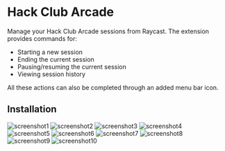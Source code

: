 # Hack Club Arcade

Manage your Hack Club Arcade sessions from Raycast. The extension provides commands for:

- Starting a new session
- Ending the current session
- Pausing/resuming the current session
- Viewing session history

All these actions can also be completed through an added menu bar icon.

## Installation
![screenshot1](https://github.com/user-attachments/assets/9102d3c4-5136-4870-8238-3549bb10702a)
![screenshot2](https://github.com/user-attachments/assets/ccaab431-a67a-4161-b392-9b78628f52b0)
![screenshot3](https://github.com/user-attachments/assets/8ba78c3a-f33a-4a88-9f47-7d26ab96c30b)
![screenshot4](https://github.com/user-attachments/assets/30e443a7-d62c-485d-9f14-549b781c2a00)
![screenshot5](https://github.com/user-attachments/assets/c2f6f1cf-e031-43b7-950c-b1ef0cb1a77f)
![screenshot6](https://github.com/user-attachments/assets/7577f7f4-9c9b-44ea-a021-aeaa7e62415e)
![screenshot7](https://github.com/user-attachments/assets/75d574f2-c581-4808-9f08-04f95d72abf0)
![screenshot8](https://github.com/user-attachments/assets/25be4e14-2672-4ac0-8d98-bb29fba46105)
![screenshot9](https://github.com/user-attachments/assets/94c9fb58-bf9d-4b8d-b046-bd1540b82abe)
![screenshot10](https://github.com/user-attachments/assets/0cae9003-8134-45d4-a052-7291118dc2e3)
